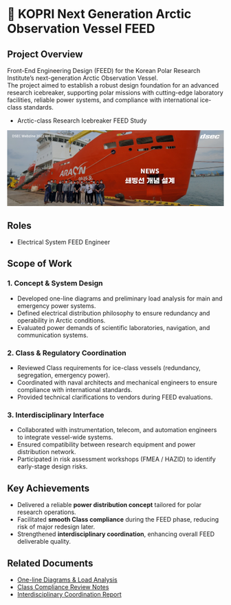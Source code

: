 # 🧭 KOPRI Next Generation Arctic Observation Vessel FEED  

## Project Overview  
Front-End Engineering Design (FEED) for the Korean Polar Research Institute’s next-generation Arctic Observation Vessel.  
The project aimed to establish a robust design foundation for an advanced research icebreaker, supporting polar missions with cutting-edge laboratory facilities, reliable power systems, and compliance with international ice-class standards.  

- Arctic-class Research Icebreaker FEED Study  
<p align="center">
  <img src="/Arctic_Observation_Vessel_FEED/images/IMG_5450.PNG" alt="Arctic Observation Vessel Concept" width="600">
</p>

## Roles  
- Electrical System FEED Engineer  

## Scope of Work  
### 1. Concept & System Design  
- Developed one-line diagrams and preliminary load analysis for main and emergency power systems.  
- Defined electrical distribution philosophy to ensure redundancy and operability in Arctic conditions.  
- Evaluated power demands of scientific laboratories, navigation, and communication systems.  

### 2. Class & Regulatory Coordination  
- Reviewed Class requirements for ice-class vessels (redundancy, segregation, emergency power).  
- Coordinated with naval architects and mechanical engineers to ensure compliance with international standards.  
- Provided technical clarifications to vendors during FEED evaluations.  

### 3. Interdisciplinary Interface  
- Collaborated with instrumentation, telecom, and automation engineers to integrate vessel-wide systems.  
- Ensured compatibility between research equipment and power distribution network.  
- Participated in risk assessment workshops (FMEA / HAZID) to identify early-stage design risks.  

## Key Achievements  
- Delivered a reliable **power distribution concept** tailored for polar research operations.  
- Facilitated **smooth Class compliance** during the FEED phase, reducing risk of major redesign later.  
- Strengthened **interdisciplinary coordination**, enhancing overall FEED deliverable quality.  

## Related Documents  
- [One-line Diagrams & Load Analysis](./OneLine_Load_Analysis.pdf)  
- [Class Compliance Review Notes](./Class_Review_Notes.pdf)  
- [Interdisciplinary Coordination Report](./Interface_Coordination.pdf)  

